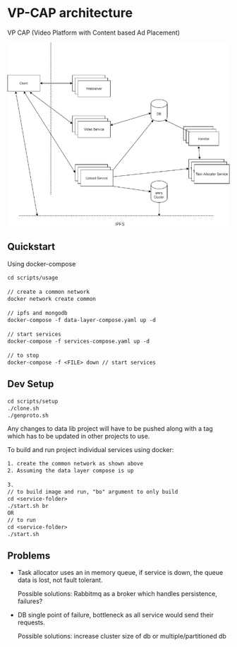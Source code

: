 # VP-CAP architecture

VP CAP (Video Platform with Content based Ad Placement)

<img src="diagram/vp-cap.png" width=600>

## Quickstart
Using docker-compose
```
cd scripts/usage

// create a common network
docker network create common

// ipfs and mongodb
docker-compose -f data-layer-compose.yaml up -d

// start services
docker-compose -f services-compose.yaml up -d

// to stop
docker-compose -f <FILE> down // start services
```

## Dev Setup
```
cd scripts/setup
./clone.sh
./genproto.sh
```

Any changes to data lib project will have to be pushed along with a tag which has to be updated in other projects to use.

To build and run project individual services using docker:

```
1. create the common network as shown above
2. Assuming the data layer compose is up

3.
// to build image and run, "bo" argument to only build 
cd <service-folder>
./start.sh br
OR
// to run
cd <service-folder>
./start.sh
```

## Problems
- Task allocator uses an in memory queue, if service is down, the queue data is lost, not fault tolerant.

    Possible solutions: Rabbitmq as a broker which handles persistence, failures?

- DB single point of failure, bottleneck as all service would send their requests.

    Possible solutions: increase cluster size of db or multiple/partitioned db